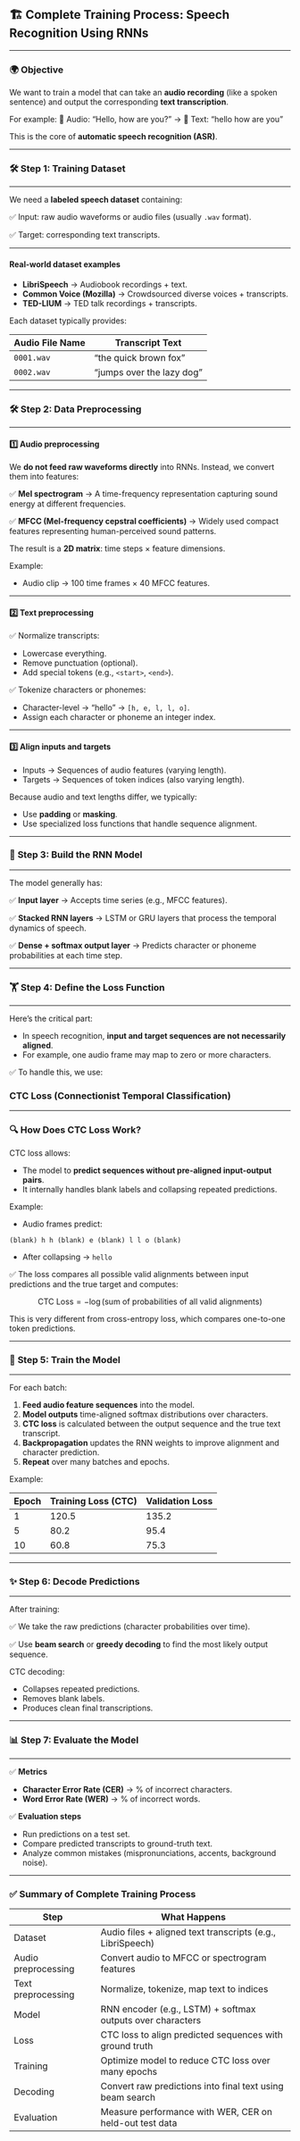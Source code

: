 ## 🏗 **Complete Training Process: Speech Recognition Using RNNs**

---

### 🌍 **Objective**

We want to train a model that can take an **audio recording** (like a spoken sentence) and output the corresponding **text transcription**.

For example:
🎤 Audio: “Hello, how are you?” → 📝 Text: “hello how are you”

This is the core of **automatic speech recognition (ASR)**.

---

### 🛠 **Step 1: Training Dataset**

---

We need a **labeled speech dataset** containing:

✅ Input: raw audio waveforms or audio files (usually `.wav` format).

✅ Target: corresponding text transcripts.

---

#### **Real-world dataset examples**

* **LibriSpeech** → Audiobook recordings + text.
* **Common Voice (Mozilla)** → Crowdsourced diverse voices + transcripts.
* **TED-LIUM** → TED talk recordings + transcripts.

Each dataset typically provides:

| Audio File Name | Transcript Text           |
| --------------- | ------------------------- |
| `0001.wav`      | “the quick brown fox”     |
| `0002.wav`      | “jumps over the lazy dog” |

---

### 🛠 **Step 2: Data Preprocessing**

---

#### 1️⃣ **Audio preprocessing**

We **do not feed raw waveforms directly** into RNNs. Instead, we convert them into features:

✅ **Mel spectrogram** → A time-frequency representation capturing sound energy at different frequencies.

✅ **MFCC (Mel-frequency cepstral coefficients)** → Widely used compact features representing human-perceived sound patterns.

The result is a **2D matrix**: time steps × feature dimensions.

Example:

* Audio clip → 100 time frames × 40 MFCC features.

---

#### 2️⃣ **Text preprocessing**

✅ Normalize transcripts:

* Lowercase everything.
* Remove punctuation (optional).
* Add special tokens (e.g., `<start>`, `<end>`).

✅ Tokenize characters or phonemes:

* Character-level → “hello” → `[h, e, l, l, o]`.
* Assign each character or phoneme an integer index.

---

#### 3️⃣ **Align inputs and targets**

* Inputs → Sequences of audio features (varying length).
* Targets → Sequences of token indices (also varying length).

Because audio and text lengths differ, we typically:

* Use **padding** or **masking**.
* Use specialized loss functions that handle sequence alignment.

---

### 🧠 **Step 3: Build the RNN Model**

---

The model generally has:

✅ **Input layer** → Accepts time series (e.g., MFCC features).

✅ **Stacked RNN layers** → LSTM or GRU layers that process the temporal dynamics of speech.

✅ **Dense + softmax output layer** → Predicts character or phoneme probabilities at each time step.

---

### 🏋 **Step 4: Define the Loss Function**

---

Here’s the critical part:

* In speech recognition, **input and target sequences are not necessarily aligned**.
* For example, one audio frame may map to zero or more characters.

✅ To handle this, we use:

### **CTC Loss (Connectionist Temporal Classification)**

---

### 🔍 **How Does CTC Loss Work?**

CTC loss allows:

* The model to **predict sequences without pre-aligned input-output pairs**.
* It internally handles blank labels and collapsing repeated predictions.

Example:

* Audio frames predict:

```
(blank) h h (blank) e (blank) l l o (blank)
```

* After collapsing → `hello`

✅ The loss compares all possible valid alignments between input predictions and the true target and computes:

$$
\text{CTC Loss} = -\log(\text{sum of probabilities of all valid alignments})
$$

This is very different from cross-entropy loss, which compares one-to-one token predictions.

---

### 🏃 **Step 5: Train the Model**

---

For each batch:

1. **Feed audio feature sequences** into the model.
2. **Model outputs** time-aligned softmax distributions over characters.
3. **CTC loss** is calculated between the output sequence and the true text transcript.
4. **Backpropagation** updates the RNN weights to improve alignment and character prediction.
5. **Repeat** over many batches and epochs.

Example:

| Epoch | Training Loss (CTC) | Validation Loss |
| ----- | ------------------- | --------------- |
| 1     | 120.5               | 135.2           |
| 5     | 80.2                | 95.4            |
| 10    | 60.8                | 75.3            |

---

### ✨ **Step 6: Decode Predictions**

---

After training:

✅ We take the raw predictions (character probabilities over time).

✅ Use **beam search** or **greedy decoding** to find the most likely output sequence.

CTC decoding:

* Collapses repeated predictions.
* Removes blank labels.
* Produces clean final transcriptions.

---

### 📊 **Step 7: Evaluate the Model**

---

✅ **Metrics**

* **Character Error Rate (CER)** → % of incorrect characters.
* **Word Error Rate (WER)** → % of incorrect words.

✅ **Evaluation steps**

* Run predictions on a test set.
* Compare predicted transcripts to ground-truth text.
* Analyze common mistakes (mispronunciations, accents, background noise).

---

### ✅ Summary of Complete Training Process

| Step                | What Happens                                               |
| ------------------- | ---------------------------------------------------------- |
| Dataset             | Audio files + aligned text transcripts (e.g., LibriSpeech) |
| Audio preprocessing | Convert audio to MFCC or spectrogram features              |
| Text preprocessing  | Normalize, tokenize, map text to indices                   |
| Model               | RNN encoder (e.g., LSTM) + softmax outputs over characters |
| Loss                | CTC loss to align predicted sequences with ground truth    |
| Training            | Optimize model to reduce CTC loss over many epochs         |
| Decoding            | Convert raw predictions into final text using beam search  |
| Evaluation          | Measure performance with WER, CER on held-out test data    |

